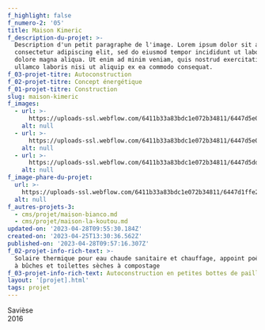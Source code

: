 ```yaml
---
f_highlight: false
f_numero-2: '05'
title: Maison Kimeric
f_description-du-projet: >-
  Description d'un petit paragraphe de l'image. Lorem ipsum dolor sit amet,
  consectetur adipiscing elit, sed do eiusmod tempor incididunt ut labore et
  dolore magna aliqua. Ut enim ad minim veniam, quis nostrud exercitation
  ullamco laboris nisi ut aliquip ex ea commodo consequat.
f_03-projet-titre: Autoconstruction
f_02-projet-titre: Concept énergétique
f_01-projet-titre: Construction
slug: maison-kimeric
f_images:
  - url: >-
      https://uploads-ssl.webflow.com/6411b33a83bdc1e072b34811/6447d5e0d1227f0eea54cb04_DSC_1391.jpg
    alt: null
  - url: >-
      https://uploads-ssl.webflow.com/6411b33a83bdc1e072b34811/6447d5e0c5521456e8d6dd35_DSC_1393.jpg
    alt: null
  - url: >-
      https://uploads-ssl.webflow.com/6411b33a83bdc1e072b34811/6447d5dd523892e91d556c09_DSC_1397.jpg
    alt: null
f_image-phare-du-projet:
  url: >-
    https://uploads-ssl.webflow.com/6411b33a83bdc1e072b34811/6447d1ffe21e95c0ccdae4d6_chalet-germanier-bjpg.jpg
  alt: null
f_autres-projets-3:
  - cms/projet/maison-bianco.md
  - cms/projet/maison-la-koutou.md
updated-on: '2023-04-28T09:55:30.184Z'
created-on: '2023-04-25T13:30:36.562Z'
published-on: '2023-04-28T09:57:16.307Z'
f_02-projet-info-rich-text: >-
  Solaire thermique pour eau chaude sanitaire et chauffage, appoint poêle hydrau
  à bûches et toilettes sèches à compostage
f_03-projet-info-rich-text: Autoconstruction en petites bottes de paille de la région
layout: '[projet].html'
tags: projet
---
```


Savièse  
2016

